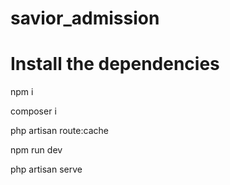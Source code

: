# savior_admission
# Install the dependencies

npm i

composer i

php artisan route:cache

npm run dev

php artisan serve
